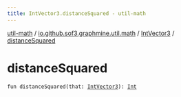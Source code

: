 ```yaml
---
title: IntVector3.distanceSquared - util-math
---
```


[util-math](../../index.html) / [io.github.sof3.graphmine.util.math](../index.html) / [IntVector3](index.html) / [distanceSquared](./distance-squared.html)

# distanceSquared

`fun distanceSquared(that: `[`IntVector3`](index.html)`): `[`Int`](https://kotlinlang.org/api/latest/jvm/stdlib/kotlin/-int/index.html)